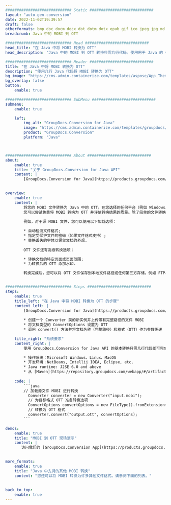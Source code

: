 ```yaml
---
############################# Static ############################
layout: "auto-gen-conversion"
date: 2022-11-02T19:39:57
draft: false
otherformats: bmp doc docm docx dot dotm dotx epub gif ico jpeg jpg md odt ott pdf png psd rtf tex tif tiff txt xps
breadcrumb: Java 中的 MOBI 到 OTT

############################# Head ############################
head_title: "在 Java 中将 MOBI 转换为 OTT"
head_description: "Java 中的 MOBI 到 OTT 转换只需几行代码。使用用于 Java 的 GroupDocs 文档转换 API 转换 160 多种文件格式"

############################# Header ############################
title: "在 Java 中将 MOBI 转换为 OTT"
description: "使用几行 Java 代码将 MOBI 转换为 OTT"
bg_image: "https://cms.admin.containerize.com/templates/aspose/App_Themes/V3/images/bg/header1.png"
bg_overlay: false
button:
    enable: true

############################# SubMenu ############################
submenu:
    enable: true

    left:
        img_alt: "GroupDocs.Conversion for Java"
        image: "https://cms.admin.containerize.com/templates/groupdocs/images/product-logos/90x90-noborder/groupdocs-conversion-java.png"
        product: "GroupDocs.Conversion"
        platform: "Java"



############################# About ############################
about:
    enable: true
    title: "关于 GroupDocs.Conversion for Java API"
    content: |
        [GroupDocs.Conversion for Java](https://products.groupdocs.com/conversion/java/) 是一种高级文件格式转换 API，用于在 Microsoft Office、OpenDocument、PDF、HTML、电子邮件、CAD 等流行图像和文档格式之间进行转换。只需几行代码即可完成更多工作。本机 API 会自动检测原始文档的格式，并提供许多选项来自定义转换后的文档。除了从文档中提取信息的功能外，它还默认支持将转换结果缓存到本地磁盘。但是，任何类型的缓存存储都可以通过实施适当的接口来支持 - Amazon S3、Dropbox、Google Drive、Windows Azure、Reddis 或任何其他接口。
    

overview:
    enable: true
    content: |
        将您的 MOBI 文件转换为 Java 中的 OTT。在您选择的任何平台（例如 Windows、Linux、macOS）上，只需几行 Java 代码。
        您可以尝试免费将 MOBI 转换为 OTT 并评估转换结果的质量。除了简单的文件转换脚本外，您还可以尝试更复杂的选项来加载 MOBI 源文件并存储 OTT 输出。 
        
        例如，对于源 MOBI 文件，您可以使用以下加载选项：

        * 自动检测文件格式;
        * 指定受保护文件的密码（如果文件格式支持）;
        * 替换丢失的字体以保留文档的外观.
        
        OTT 文件还有高级转换选项：

        * 转换文档的特定页面或页面范围;
        * 为转换后的 OTT 添加水印.

        转换完成后，您可以将 OTT 文件保存到本地文件路径或任何第三方存储，例如 FTP、Amazon S3、Google Drive、Dropbox 等。请注意 - 转换 MOBI到 OTT，您不需要安装任何额外的软件，例如 MS Office、Open Office、Adobe Acrobat Reader 等。


############################# Steps ############################
steps:
    enable: true
    title_left: "在 Java 中将 MOBI 转换为 OTT 的步骤"
    content_left: |
        [GroupDocs.Conversion for Java](https://products.groupdocs.com/conversion/java/) 允许开发人员使用几行代码轻松地将 MOBI 文件转换为 OTT。
        
        * 创建一个 Converter 类的新实例并上传带有完整路径的文件 MOBI
        * 将文档类型的 ConvertOptions 设置为 OTT
        * 调用 convert() 方法并将文档名称（完整路径）和格式（OTT）作为参数传递

    title_right: "系统要求"
    content_right: |
        使用 GroupDocs.Conversion for Java API 的基本转换只需几行代码即可完成。所有主要平台和操作系统都支持我们的 API。在执行以下代码之前，请确保您的系统上安装了以下先决条件。

        * 操作系统：Microsoft Windows、Linux、MacOS
        * 开发环境：NetBeans, Intellij IDEA, Eclipse, etc.
        * Java runtime: J2SE 6.0 and above
        * 从 [Maven](https://repository.groupdocs.com/webapp/#/artifacts/browse/tree/General/repo/com/groupdocs/groupdocs-conversion) 获取最新的 GroupDocs.Conversion for Java
         
    code: |
        ```java    
        // 加载源文件 MOBI 进行转换
          Converter converter = new Converter("input.mobi");
          // 为目标格式 OTT 准备转换选项
          ConvertOptions convertOptions = new FileType().fromExtension("ott").getConvertOptions();
          // 转换为 OTT 格式
          converter.convert("output.ott", convertOptions);
        ```

demos:
    enable: true
    title: "MOBI 到 OTT 现场演示"
    content: |
       访问我们的 [GroupDocs.Conversion App](https://products.groupdocs.app/conversion/family) 网站并立即尝试 MOBI 到 OTT 转换。免费演示具有以下好处
          

more_formats:
    enable: true
    title: "Java 中支持的其他 MOBI 转换"
    content: "您还可以将 MOBI 转换为许多其他文件格式。请参阅下面的列表。"
       
       
back_to_top:
    enable: true
---
```

